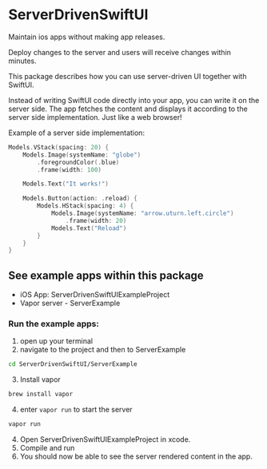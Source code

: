# ServerDrivenSwiftUI

Maintain ios apps without making app releases.

Deploy changes to the server and users will receive changes within minutes.

This package describes how you can use server-driven UI together with SwiftUI.

Instead of writing SwiftUI code directly into your app, you can write it on the server side. The app fetches the content and displays it according to the server side implementation. Just like a web browser!

Example of a server side implementation:
``` Swift
Models.VStack(spacing: 20) {
    Models.Image(systemName: "globe")
        .foregroundColor(.blue)
        .frame(width: 100)

    Models.Text("It works!")

    Models.Button(action: .reload) {
        Models.HStack(spacing: 4) {
            Models.Image(systemName: "arrow.uturn.left.circle")
                .frame(width: 20)
            Models.Text("Reload")
        }
    }
}
```

## See example apps within this package
- iOS App: ServerDrivenSwiftUIExampleProject
- Vapor server - ServerExample


### Run the example apps:
1. open up your terminal
2. navigate to the project and then to ServerExample
```bash
cd ServerDrivenSwiftUI/ServerExample
```
3. Install vapor
```Bash
brew install vapor
```
4. enter `vapor run` to start the server
```Bash
vapor run
 ```

 4. Open ServerDrivenSwiftUIExampleProject in xcode.
 5. Compile and run
 6. You should now be able to see the server rendered content in the app.
